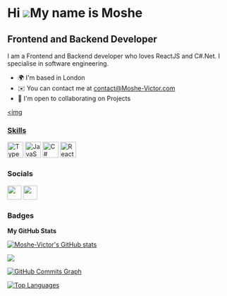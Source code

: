 Hi ![](https://user-images.githubusercontent.com/18350557/176309783-0785949b-9127-417c-8b55-ab5a4333674e.gif)My name is Moshe
=============================================================================================================================
 
Frontend and Backend Developer
------------------------------
 
I am a Frontend and Backend developer who loves ReactJS and C#.Net. I specialise in software engineering.
 
* 🌍  I'm based in London
* ✉️  You can contact me at [contact@Moshe-Victor.com](mailto:contact@Moshe-Victor.com)
* 🤝  I'm open to collaborating on Projects
 
<a href="https://github.com/Moshe-Victor" target="_blank" rel="noreferrer"><img
 
### Skills
 
 
<p align="left">
<a href="https://www.typescriptlang.org/" target="_blank" rel="noreferrer"><img src="https://raw.githubusercontent.com/danielcranney/readme-generator/main/public/icons/skills/typescript-colored.svg" width="36" height="36" alt="TypeScript" /></a>
<a href="https://developer.mozilla.org/en-US/docs/Web/JavaScript" target="_blank" rel="noreferrer"><img src="https://raw.githubusercontent.com/danielcranney/readme-generator/main/public/icons/skills/javascript-colored.svg" width="36" height="36" alt="JavaScript" /></a>
<a href="https://docs.microsoft.com/en-us/dotnet/csharp/" target="_blank" rel="noreferrer"><img src="https://raw.githubusercontent.com/danielcranney/readme-generator/main/public/icons/skills/csharp-colored.svg" width="36" height="36" alt="C#" /></a>
<a href="https://reactjs.org/" target="_blank" rel="noreferrer"><img src="https://raw.githubusercontent.com/danielcranney/readme-generator/main/public/icons/skills/react-colored.svg" width="36" height="36" alt="React" /></a>
</p>
 
 
### Socials
 
<p align="left"> <a href="https://github.com/Moshe-Victor" target="_blank" rel="noreferrer"><img src="https://raw.githubusercontent.com/danielcranney/readme-generator/main/public/icons/socials/github.svg" width="32" height="32" /></a> <a href="https://www.linkedin.com/in/oscarlagatta" target="_blank" rel="noreferrer"><img src="https://raw.githubusercontent.com/danielcranney/readme-generator/main/public/icons/socials/linkedin.svg" width="32" height="32" /></a></p>
 
### Badges
 
<b>My GitHub Stats</b>
 
<a href="http://www.github.com/Moshe-Victor"><img src="https://github-readme-stats.vercel.app/api?username=Moshe-Victor&show_icons=true&hide=&count_private=true&title_color=0891b2&text_color=ffffff&icon_color=0891b2&bg_color=1c1917&hide_border=true&show_icons=true" alt="Moshe-Victor's GitHub stats" /></a>
 
<a href="http://www.github.com/Moshe-Victor"><img src="https://github-readme-streak-stats.herokuapp.com/?user=oscarlagatta&stroke=ffffff&background=1c1917&ring=0891b2&fire=0891b2&currStreakNum=ffffff&currStreakLabel=0891b2&sideNums=ffffff&sideLabels=ffffff&dates=ffffff&hide_border=true" /></a>
 
<a href="http://www.github.com/Moshe-Victor"><img src="https://github-readme-activity-graph.cyclic.app/graph?username=Moshe-Victor&bg_color=1c1917&color=ffffff&line=0891b2&point=ffffff&area_color=1c1917&area=true&hide_border=true&custom_title=GitHub%20Commits%20Graph" alt="GitHub Commits Graph" /></a>
 
<a href="https://github.com/Moshe-Victor" align="left"><img src="https://github-readme-stats.vercel.app/api/top-langs/?username=Moshe-Victor&langs_count=10&title_color=0891b2&text_color=ffffff&icon_color=0891b2&bg_color=1c1917&hide_border=true&locale=en&custom_title=Top%20%Languages" alt="Top Languages" /></a>
